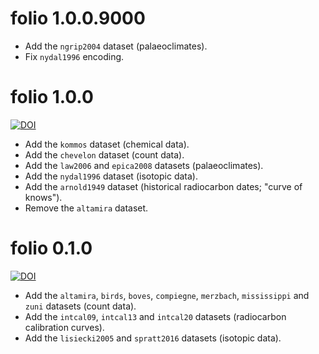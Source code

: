 # folio 1.0.0.9000

* Add the `ngrip2004` dataset (palaeoclimates).
* Fix `nydal1996` encoding.

# folio 1.0.0

[![DOI](https://zenodo.org/badge/DOI/10.5281/zenodo.4537570.svg)](https://doi.org/10.5281/zenodo.4537570)

* Add the `kommos` dataset (chemical data).
* Add the `chevelon` dataset (count data).
* Add the `law2006` and `epica2008` datasets (palaeoclimates).
* Add the `nydal1996` dataset (isotopic data).
* Add the `arnold1949` dataset (historical radiocarbon dates; "curve of knows").
* Remove the `altamira` dataset.

# folio 0.1.0

[![DOI](https://zenodo.org/badge/DOI/10.5281/zenodo.4476183.svg)](https://doi.org/10.5281/zenodo.4476183)

* Add the `altamira`, `birds`, `boves`, `compiegne`, `merzbach`, `mississippi` and `zuni` datasets (count data).
* Add the `intcal09`, `intcal13` and `intcal20` datasets (radiocarbon calibration curves).
* Add the `lisiecki2005` and `spratt2016` datasets (isotopic data).
